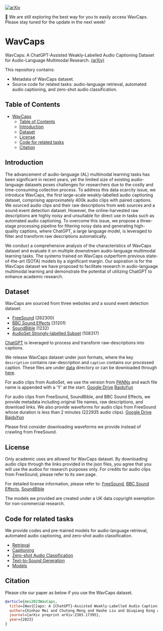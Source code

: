 [![arXiv](https://img.shields.io/badge/arXiv-2303.17395-brightgreen.svg?style=flat-square)](https://arxiv.org/abs/2303.17395)

:star2: We are still exploring the best way for you to easily access WavCaps. Please stay tuned for the update in the next week!

# WavCaps
WavCaps: A ChatGPT-Assisted Weakly-Labelled Audio Captioning Dataset for Audio-Language Multimodal Research. [(arXiv)](https://arxiv.org/abs/2303.17395)

This repository contains:

- Metadata of WavCaps dataset.
- Source code for related tasks: audio-language retrieval, automated audio captioning, and zero-shot audio classification.

## Table of Contents


- [WavCaps](#wavcaps)
  - [Table of Contents](#table-of-contents)
  - [Introduction](#introduction)
  - [Dataset](#dataset)
  - [License](#license)
  - [Code for related tasks](#code-for-related-tasks)
  - [Citation](#citation)



## Introduction

The advancement of audio-language (AL) multimodal learning tasks has been significant in recent years, yet the limited size of existing audio-language datasets poses challenges for researchers due to the costly and time-consuming collection process. 
To address this data scarcity issue, we introduce WavCaps, the first large-scale weakly-labelled audio captioning dataset, comprising approximately 400k audio clips with paired captions. 
We sourced audio clips and their raw descriptions from web sources and a sound event detection dataset.
However, the online-harvested raw descriptions are highly noisy and unsuitable for direct use in tasks such as automated audio captioning.
To overcome this issue, we propose a three-stage processing pipeline for filtering noisy data and generating high-quality captions, where ChatGPT, a large language model, is leveraged to filter and transform raw descriptions automatically. 

We conduct a comprehensive analysis of the characteristics of WavCaps dataset and evaluate it on multiple downstream audio-language multimodal learning tasks. The systems trained on WavCaps outperform previous state-of-the-art (SOTA) models by a significant margin. 
Our aspiration is for the WavCaps dataset we have proposed to facilitate research in audio-language multimodal learning and demonstrate the potential of utilizing ChatGPT to enhance academic research.

## Dataset

WavCaps are sourced from three websites and a sound event detection dataset:
* [FreeSound](https://freesound.org/) (262300)
* [BBC Sound Effects](https://sound-effects.bbcrewind.co.uk/) (31201)
* [SoundBible](https://soundbible.com/) (1232)
* [AudioSet Strongly-labelled Subset](https://research.google.com/audioset/download_strong.html) (108317)

[ChatGPT](https://openai.com/blog/chatgpt) is leveraged to process and transform raw-descriptions into captions.

We release WavCaps dataset under json formats, where the key `description` contains raw-description and `caption` contains our processed caption.
These files are under [data](https://github.com/XinhaoMei/WavCaps/tree/master/data) directory or can be downloaded through [here](https://drive.google.com/drive/folders/1h9P4_qiNVZR-PIZrL5Ow0v62S8C4ygyo?usp=share_link).

For audio clips from AudioSet, we use the version from [PANNs](https://github.com/qiuqiangkong/audioset_tagging_cnn) and each file name is appended with a 'Y' at the start. [Google Drive](https://drive.google.com/drive/folders/1Saof1TVquzppW-6p8BqEabgR-rHVNCTu?usp=share_link) [BaiduYun](https://pan.baidu.com/s/1iRyUXzr6jEnsvmrgtVFaVQ?pwd=5r9a) 
 

For audio clips from FreeSound, SoundBible, and BBC Sound Effects, we provide metadata including original file names, raw descriptions, and download links.
We also provide waveforms for audio clips from FreeSound whose duration is less than 2 minutes (222935 audio clips). [Google Drive](https://drive.google.com/drive/folders/1_Ah89Zqcn2SQUjZs-lb_PNgZx2ZWXeK5?usp=share_link) [BaiduYun](https://pan.baidu.com/s/1MG0aL5vZNzSXK-n9t1lklw?pwd=chyd) 

Please first consider downloading waveforms we provide instead of crawling from FreeSound.

## License
Only academic uses are allowed for WavCaps dataset. By downloading audio clips through the links provided in the json files, you agree that you will use the audios for research purposes only.
For credits for audio clips from FreeSound, please refer to its own page.

For detailed license information, please refer to:
[FreeSound](https://freesound.org/help/faq/#licenses), [BBC Sound Effects](https://sound-effects.bbcrewind.co.uk/licensing), [SoundBible](https://soundbible.com/about.php)

The models we provided are created under a UK data copyright exemption for non-commercial research.


## Code for related tasks
We provide codes and pre-trained models for audio-language retrieval, automated audio captioning, and zero-shot audio classification.

* [Retrieval](https://github.com/XinhaoMei/WavCaps/tree/master/retrieval)
* [Captioning](https://github.com/XinhaoMei/WavCaps/tree/master/captioning)
* [Zero-shot Audio Classification](https://github.com/XinhaoMei/WavCaps/blob/master/retrieval/zero_shot_classification.py)
* [Text-to-Sound Generation](https://github.com/haoheliu/AudioLDM)
* [Models](https://drive.google.com/drive/folders/1pFr8IRY3E1FAtc2zjYmeuSVY3M5a-Kdj?usp=share_link)

## Citation

Please cite our paper as below if you use the WavCaps dataset.
```bibtex
@article{mei2023WavCaps,
  title={Wav{C}aps: A {ChatGPT}-Assisted Weakly-Labelled Audio Captioning Dataset for Audio-Language Multimodal Research},
  author={Xinhao Mei and Chutong Meng and Haohe Liu and Qiuqiang Kong and Tom Ko and Chengqi Zhao and Mark D. Plumbley and Yuexian Zou and Wenwu Wang},
  journal={arXiv preprint arXiv:2303.17395},
  year={2023}
}
```




